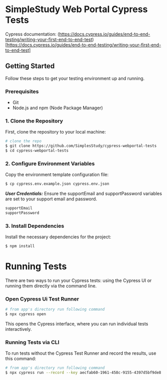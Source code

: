 # SimpleStudy Web Portal Cypress Tests

Cypress documentation: (https://docs.cypress.io/guides/end-to-end-testing/writing-your-first-end-to-end-test)[https://docs.cypress.io/guides/end-to-end-testing/writing-your-first-end-to-end-test]

## Getting Started

Follow these steps to get your testing environment up and running.

### Prerequisites

- Git
- Node.js and npm (Node Package Manager)

### 1. Clone the Repository
First, clone the repository to your local machine:
```bash
# clone the repo
$ git clone https://github.com/SimplesStudy/cypress-webportal-tests
$ cd cypress-webportal-tests
```

### 2. Configure Environment Variables
Copy the environment template configuration file:
```bash
$ cp cypress.env.example.json cypress.env.json
```

***User Credentials:*** Ensure the supportEmail and supportPassword variables are set to your support email and password.

```bash
supportEmail
supportPassword
```

### 3. Install Dependencies

Install the necessary dependencies for the project:

```bash
$ npm install
```

# Running Tests
There are two ways to run your Cypress tests: using the Cypress UI or running them directly via the command line.

### Open Cypress Ui Test Runner

```bash
# from app's directory run following command
$ npx cypress open
```
This opens the Cypress interface, where you can run individual tests interactively.


### Running Tests via CLI
To run tests without the Cypress Test Runner and record the results, use this command:
```bash
# from app's directory run following command
$ npx cypress run --record --key aecfab60-1961-458c-9155-4397d5bf9de8
```

